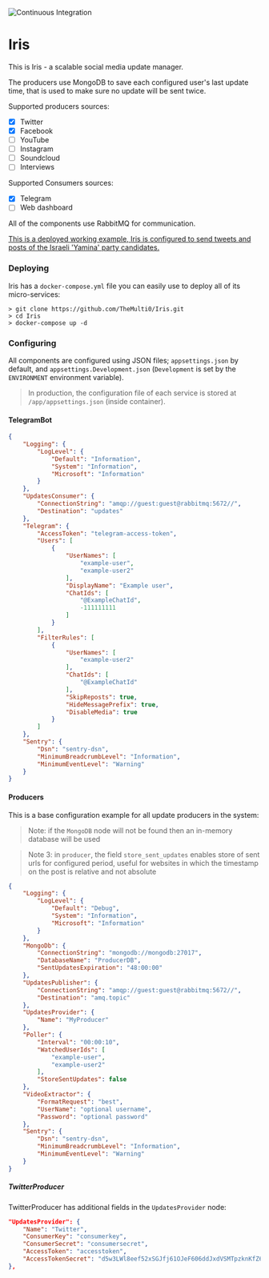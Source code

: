 ![Continuous Integration](https://github.com/TheMulti0/Iris/workflows/Continuous%20Integration/badge.svg)
# Iris

This is Iris - a scalable social media update manager.

The producers use MongoDB to save each configured user's last update time, that is used to make sure no update will be sent twice.

Supported producers sources:
 - [x] Twitter
 - [x] Facebook
 - [ ] YouTube
 - [ ] Instagram
 - [ ] Soundcloud
 - [ ] Interviews
 
Supported Consumers sources:
 - [x] Telegram
 - [ ] Web dashboard

All of the components use RabbitMQ for communication.

[This is a deployed working example, Iris is configured to send tweets and posts of the Israeli 'Yamina' party candidates.](https://t.me/YaminaUpdates)

### Deploying

Iris has a `docker-compose.yml` file you can easily use to deploy all of its micro-services:

```
> git clone https://github.com/TheMulti0/Iris.git
> cd Iris
> docker-compose up -d
```

### Configuring

All components are configured using JSON files; `appsettings.json` by default, and `appsettings.Development.json` (`Development` is set by the `ENVIRONMENT` environment variable).

> In production, the configuration file of each service is stored at `/app/appsettings.json` (inside container).

#### TelegramBot

```json
{
    "Logging": {
        "LogLevel": {
            "Default": "Information",
            "System": "Information",
            "Microsoft": "Information"
        }
    },
    "UpdatesConsumer": {
        "ConnectionString": "amqp://guest:guest@rabbitmq:5672//",
        "Destination": "updates"
    },
    "Telegram": {
        "AccessToken": "telegram-access-token",
        "Users": [
            {
                "UserNames": [
                    "example-user",
                    "example-user2"
                ],
                "DisplayName": "Example user",
                "ChatIds": [
                    "@ExampleChatId",
                    -111111111
                ]
            }
        ],
        "FilterRules": [
            {
                "UserNames": [
                    "example-user2"
                ],
                "ChatIds": [
                    "@ExampleChatId"        
                ],
                "SkipReposts": true,
                "HideMessagePrefix": true,
                "DisableMedia": true
            }
        ]
    },
    "Sentry": {
        "Dsn": "sentry-dsn",
        "MinimumBreadcrumbLevel": "Information",
        "MinimumEventLevel": "Warning"
    }
}
```

#### Producers

This is a base configuration example for all update producers in the system:

> Note: if the `MongoDB` node will not be found then an in-memory database will be used

> Note 3: in `producer`, the field `store_sent_updates` enables store of sent urls for configured period, useful for websites in which the timestamp on the post is relative and not absolute 

```json
{
    "Logging": {
        "LogLevel": {
            "Default": "Debug",
            "System": "Information",
            "Microsoft": "Information"
        }
    },
    "MongoDb": {
        "ConnectionString": "mongodb://mongodb:27017",
        "DatabaseName": "ProducerDB",
        "SentUpdatesExpiration": "48:00:00"
    },
    "UpdatesPublisher": {
        "ConnectionString": "amqp://guest:guest@rabbitmq:5672//",
        "Destination": "amq.topic"
    },
    "UpdatesProvider": {
        "Name": "MyProducer"
    },
    "Poller": {
        "Interval": "00:00:10",
        "WatchedUserIds": [
            "example-user",
            "example-user2"
        ],
        "StoreSentUpdates": false
    },
    "VideoExtractor": {
        "FormatRequest": "best",
        "UserName": "optional username",
        "Password": "optional password"
    },
    "Sentry": {
        "Dsn": "sentry-dsn",
        "MinimumBreadcrumbLevel": "Information",
        "MinimumEventLevel": "Warning"
    }
}
```

##### TwitterProducer

TwitterProducer has additional fields in the `UpdatesProvider` node:
```json
"UpdatesProvider": {
    "Name": "Twitter",
    "ConsumerKey": "consumerkey",
    "ConsumerSecret": "consumersecret",
    "AccessToken": "accesstoken",
    "AccessTokenSecret": "d5w3LWl8eef52xSGJfj61OJeF606ddJxdVSMTpzknKfZ6"
},
```
